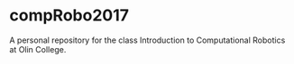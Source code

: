 # compRobo2017
A personal repository for the class Introduction to Computational Robotics at Olin College.
